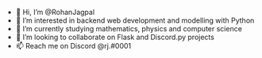 - 👋 Hi, I’m @RohanJagpal
- 👀 I’m interested in backend web development and modelling with Python
- 🌱 I’m currently studying mathematics, physics and computer science
- 💞️ I’m looking to collaborate on Flask and Discord.py projects
- 📫 Reach me on Discord @rj.#0001

<!---
RohanJagpal/RohanJagpal is a ✨ special ✨ repository because its `README.md` (this file) appears on your GitHub profile.
You can click the Preview link to take a look at your changes.
--->
